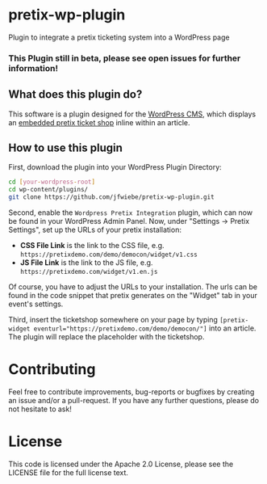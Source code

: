 # pretix-wp-plugin
Plugin to integrate a pretix ticketing system into a WordPress page
### This Plugin still in beta, please see open issues for further information!
## What does this plugin do?
This software is a plugin designed for the [WordPress CMS](https://wordpress.org), which displays an [embedded pretix ticket shop](https://docs.pretix.eu/en/latest/user/events/widget.html) inline within an article.
## How to use this plugin
First, download the plugin into your WordPress Plugin Directory:
```bash
cd [your-wordpress-root]
cd wp-content/plugins/
git clone https://github.com/jfwiebe/pretix-wp-plugin.git
```
Second, enable the `Wordpress Pretix Integration` plugin, which can now be found in your WordPress Admin Panel. Now, under "Settings -> Pretix Settings", set up the URLs of your pretix installation:
+ **CSS File Link** is the link to the CSS file, e.g. `https://pretixdemo.com/demo/democon/widget/v1.css`
+ **JS File Link** is the link to the JS file, e.g. `https://pretixdemo.com/widget/v1.en.js`

Of course, you have to adjust the URLs to your installation. The urls can be found in the code snippet that pretix generates on the "Widget" tab in your event's settings.

Third, insert the ticketshop somewhere on your page by typing `[pretix-widget eventurl="https://pretixdemo.com/demo/democon/"]` into an article. The plugin will replace the placeholder with the ticketshop.

# Contributing
Feel free to contribute improvements, bug-reports or bugfixes by creating an issue and/or a pull-request. If you have any further questions, please do not hesitate to ask!
# License
This code is licensed under the Apache 2.0 License, please see the LICENSE file for the full license text.
